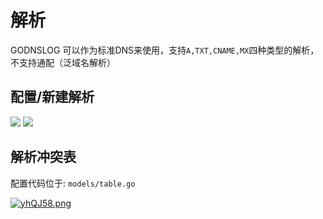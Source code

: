 # 解析

GODNSLOG 可以作为标准DNS来使用，支持`A,TXT,CNAME,MX`四种类型的解析，不支持通配（泛域名解析）

## 配置/新建解析
![](https://s3.ax1x.com/2021/02/19/yhMcjA.png)
![](https://s3.ax1x.com/2021/02/19/yhM54S.png)

## 解析冲突表

配置代码位于: `models/table.go`

[![yhQJ58.png](https://s3.ax1x.com/2021/02/19/yhQJ58.png)](https://imgchr.com/i/yhQJ58)
